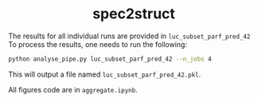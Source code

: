 <div align="center">

# spec2struct

</div>

The results for all individual runs are provided in `luc_subset_parf_pred_42`
To process the results, one needs to run the following:

```bash
python analyse_pipe.py luc_subset_parf_pred_42 --n_jobs 4
```

This will output a file named `luc_subset_parf_pred_42.pkl`.

All figures code are in `aggregate.ipynb`.
